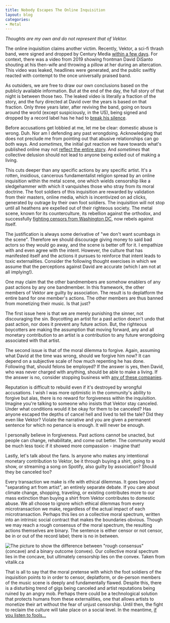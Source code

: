 ```yaml
---
title: Nobody Escapes The Online Inquisition
layout: blog
categories:
- Metal
---
```

*Thoughts are my own and do not represent that of Vektor.*

The online inquisition claims another victim. Recently, Vektor, a sci-fi thrash band, were signed and dropped by Century Media [within a few days](https://metalinjection.net/news/century-media-signs-drops-vektor-in-the-same-week).  For context, there was a video from 2019 showing frontman David DiSanto shouting at his then-wife and throwing a pillow at her during an altercation. This video was leaked, headlines were generated, and the public swiftly reacted with contempt to the once universally praised band.

As outsiders, we are free to draw our own conclusions based on the publicly available information. But at the end of the day, the full story of that night is between those two. The leaked video is literally a fraction of the story, and the fury directed at David over the years is based on that fraction. Only three years later, after reviving the band, going on tours around the world (except suspiciously, in the US), being signed and dropped by a record label has he had to [break his silence](https://www.youtube.com/watch?v=OS66FIG2WSI&feature=youtu.be).

Before accusations get lobbied at me, let me be clear: domestic abuse is wrong. Duh. Nor am I defending any past wrongdoing. Acknowledging that does not preclude me from pointing out that abusive relationships can go both ways. And _sometimes_, the initial gut reaction we have towards what's published online may not [reflect the entire story](https://en.wikipedia.org/wiki/Depp_v._Heard). And _sometimes_ that collective delusion should not lead to anyone being exiled out of making a living.

This cuts deeper than any specific actions by any specific artist. It's a rotten, insidious, cancerous fundamentalist religion spread by an online inquisition within the metal scene, one which wields censorship like a sledgehammer with which it vanquishes those who stray from its moral doctrine. The foot soldiers of this inquisition are rewarded by validation from their masters, online media, which is incentivized on ad clicks, generated by outrage by their own foot soldiers. The inquisition will not stop until all heathens are expelled out of their righteous society. The metal scene, known for its counterculture, its rebellion against the orthodox, and successfully [fighting censors from Washington DC](https://www.youtube.com/watch?v=vKRwls1kJUw), now rebels against itself.

The justification is always some derivative of "we don't want scumbags in the scene". Therefore we should discourage giving money to said bad actors so they would go away, and the scene is better off for it. I empathize with and even agree with the intent. However, the culture that has manifested itself and the actions it pursues to reinforce that intent leads to toxic externalities. Consider the following thought exercises in which we assume that the perceptions against David are accurate (which I am not at all implying!).

One may claim that the other bandmembers are somehow enablers of any past actions by any one bandmember. In this framework, the other members of Vektor are guilty by association. The result is to deplatform the entire band for one member's actions. The other members are thus banned from monetizing their music. Is that just?

The first issue here is that we are merely punishing the sinner, not discouraging the sin. Boycotting an artist for a past action doesn't undo that past action, nor does it prevent any future action. But, the righteous boycotters are making the assumption that moving forward, any and all monetary contribution to an artist is a contribution to any future wrongdoing associated with that artist.

The second issue is that of the moral dilemma to forgive. Again, assuming what David at the time was wrong, should we forgive him now? It can depend on a subjective scale of how much repenting he has done. Following that, should felons be employed? If the answer is yes, then David, who was never charged with anything, should be able to make a living. If the answer is no, consider stopping business with [any of these companies](https://www.careeraddict.com/companies-hire-felons). 

Reputation is difficult to rebuild even if it's destroyed by wrongful accusations. I wish I was more optimistic in the community's ability to forgive but alas, there is no reward for forgiveness within the inquisition. Imagine you're talking to someone who insists that Vektor stay canceled. Under what conditions would it be okay for them to be canceled? Has anyone escaped the depths of cancel hell and lived to tell the tale? Did they even like Vektor? Violate the narrative and you are given a permanent sentence for which no penance is enough. It will never be enough.

I personally believe in forgiveness. Past actions cannot be unacted, but people can change, rehabilitate, and come out better. The community would be much less toxic if it showed more compassion - imagine that!

Lastly, let's talk about the fans. Is anyone who makes any intentional monetary contribution to Vektor, be it through buying a shirt, going to a show, or streaming a song on Spotify, also guilty by association? Should they be canceled too? 

Every transaction we make is rife with ethical dilemmas. It goes beyond "separating art from artist", an entirely separate debate. If you care about climate change, shopping, traveling, or existing contributes more to our mass extinction than buying a shirt from Vektor contributes to domestic abuse. We all choose to ignore which ethical dilemmas from every microtransaction we make, regardless of the actual impact of each microtransaction. Perhaps this lies on a collective moral spectrum, written into an intrinsic social contract that makes the boundaries obvious. Though we may reach a rough consensus of the moral spectrum, the resulting actions themselves are binary. The sentence is either censor or not censor, be in or out of the record label; there is no in between.

![The picture to show the difference between "rough consensus" (concave) and a binary outcome (convex). Our collective moral spectrum lies in the concave, but ultimately censorship lies on the convex. Taken from vitalik.ca](https://vitalik.ca/images/daos/convex1.png)

That is all to say that the moral pretense with which the foot soldiers of the inquisition points to in order to censor, deplatform, or de-person members of the music scene is deeply and fundamentally flawed. Despite this, there is a disturbing trend of gigs being canceled and artist reputations being ruined by an angry mob. Perhaps there could be a technological solution that protects humans from these externalities, one that allows artists to monetize their art without the fear of unjust censorship. Until then, the fight to reclaim the culture will take place on a social level. In the meantime, [if you listen to fools...](https://www.youtube.com/watch?v=AkvHFBC35Oc)